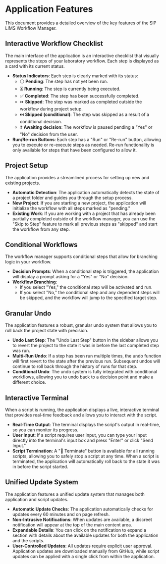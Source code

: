 # Application Features

This document provides a detailed overview of the key features of the SIP LIMS Workflow Manager.

## Interactive Workflow Checklist

The main interface of the application is an interactive checklist that visually represents the steps of your laboratory workflow. Each step is displayed as a card with its current status.

-   **Status Indicators**: Each step is clearly marked with its status:
    -   ⚪ **Pending**: The step has not yet been run.
    -   ⏳ **Running**: The step is currently being executed.
    -   ✅ **Completed**: The step has been successfully completed.
    -   ⏩ **Skipped**: The step was marked as completed outside the workflow during project setup.
    -   ⏭️ **Skipped (conditional)**: The step was skipped as a result of a conditional decision.
    -   ❓ **Awaiting decision**: The workflow is paused pending a "Yes" or "No" decision from the user.
-   **Run/Re-run Buttons**: Each step has a "Run" or "Re-run" button, allowing you to execute or re-execute steps as needed. Re-run functionality is only available for steps that have been configured to allow it.

## Project Setup

The application provides a streamlined process for setting up new and existing projects.

-   **Automatic Detection**: The application automatically detects the state of a project folder and guides you through the setup process.
-   **New Project**: If you are starting a new project, the application will initialize the workflow with all steps marked as "pending."
-   **Existing Work**: If you are working with a project that has already been partially completed outside of the workflow manager, you can use the "Skip to Step" feature to mark all previous steps as "skipped" and start the workflow from any step.

## Conditional Workflows

The workflow manager supports conditional steps that allow for branching logic in your workflow.

-   **Decision Prompts**: When a conditional step is triggered, the application will display a prompt asking for a "Yes" or "No" decision.
-   **Workflow Branching**:
    -   If you select "Yes," the conditional step will be activated and run.
    -   If you select "No," the conditional step and any dependent steps will be skipped, and the workflow will jump to the specified target step.

## Granular Undo

The application features a robust, granular undo system that allows you to roll back the project state with precision.

-   **Undo Last Step**: The "Undo Last Step" button in the sidebar allows you to revert the project to the state it was in before the last completed step was run.
-   **Multi-Run Undo**: If a step has been run multiple times, the undo function will first revert to the state after the previous run. Subsequent undos will continue to roll back through the history of runs for that step.
-   **Conditional Undo**: The undo system is fully integrated with conditional workflows, allowing you to undo back to a decision point and make a different choice.

## Interactive Terminal

When a script is running, the application displays a live, interactive terminal that provides real-time feedback and allows you to interact with the script.

-   **Real-Time Output**: The terminal displays the script's output in real-time, so you can monitor its progress.
-   **User Input**: If a script requires user input, you can type your input directly into the terminal's input box and press "Enter" or click "Send Input."
-   **Script Termination**: A "🛑 Terminate" button is available for all running scripts, allowing you to safely stop a script at any time. When a script is terminated, the application will automatically roll back to the state it was in before the script started.

## Unified Update System

The application features a unified update system that manages both application and script updates.

-   **Automatic Update Checks**: The application automatically checks for updates every 60 minutes and on page refresh.
-   **Non-Intrusive Notifications**: When updates are available, a discreet notification will appear at the top of the main content area.
-   **Expandable Details**: You can click on the notification to expand a section with details about the available updates for both the application and the scripts.
-   **User-Controlled Updates**: All updates require explicit user approval. Application updates are downloaded manually from GitHub, while script updates can be applied with a single click from within the application.